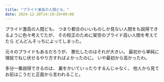 ```yaml
---
title: "プライド激高の人間ども、"
date: 2024-12-20T14:19:29+09:00
---
```

プライド激高の人間ども、
つまり都合のいいものしか見ない人間をも説得できるように色々考えてたが、
その校正のために架空のプライド高い人間を考えてたら
どんどんそっちによってしまった。

元々のプライドもあるだろうが、
悪化したのはそれが大きい。
最初から単純に理屈でねじ伏せるやり方すればよかったのに。
いや最初から高かったわ。

多分一番説得できるのは、
裏をかいていったりするんじゃなく、
他人から見てお前はこうだと正面から言われること。
